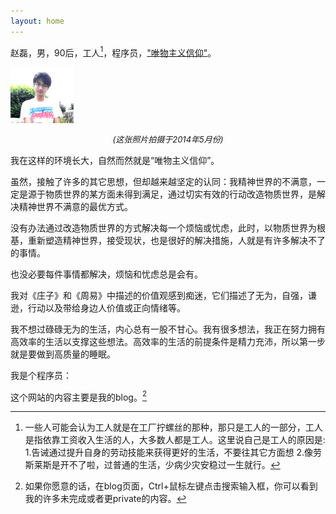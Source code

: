 ```yaml
---
layout: home
---
```


赵磊，男，90后，工人[^1]，程序员，["唯物主义信仰"](http://opinion.people.com.cn/n/2015/1019/c159301-27711780.html)。


<img src="./asserts/me2.png" width="20%" style="filter:contrast(160%);margin: auto;" />

<p style="text-align:center; font-style: italic;font-size: small;"> (这张照片拍摄于2014年5月份)</p>

我在这样的环境长大，自然而然就是“唯物主义信仰”。

虽然，接触了许多的其它思想，但却越来越坚定的认同：我精神世界的不满意，一定是源于物质世界的某方面未得到满足，通过切实有效的行动改造物质世界，是解决精神世界不满意的最优方式。

没有办法通过改造物质世界的方式解决每一个烦恼或忧虑，此时，以物质世界为根基，重新塑造精神世界，接受现状，也是很好的解决措施，人就是有许多解决不了的事情。

也没必要每件事情都解决，烦恼和忧虑总是会有。

我对《庄子》和《周易》中描述的价值观感到痴迷，它们描述了无为，自强，谦逊，行动以及带给身边人价值或正向情绪等。


我不想过碌碌无为的生活，内心总有一股不甘心。我有很多想法，我正在努力拥有高效率的生活以支撑这些想法。高效率的生活的前提条件是精力充沛，所以第一步就是要做到高质量的睡眠。

我是个程序员：

<ProfileMe />

这个网站的内容主要是我的blog。[^2]


[^1]: 一些人可能会认为工人就是在工厂拧螺丝的那种，那只是工人的一部分，工人是指依靠工资收入生活的人，大多数人都是工人。这里说自己是工人的原因是: 1.告诫通过提升自身的劳动技能来获得更好的生活，不要往其它方面想 2.像劳斯莱斯是开不了啦，过普通的生活，少病少灾安稳过一生就行。

[^2]: 如果你愿意的话，在blog页面，Ctrl+鼠标左键点击搜索输入框，你可以看到我的许多未完成或者更private的内容。

<div id="footer" style="
    bottom: -25px;
    left: 0;
    width: 100%;
    text-align: center;
    font-size: 13px;
    line-height: 22px;
    position: absolute;
    /* background-color: rgba(150, 150, 150, 0.4); */
    /* border-top: 1px dashed rgba(150, 150, 150, 0.4); */
    /* line-height: 30px; */
    cursor: pointer;
    z-index: 100;
  ">
  <span style="position: relative">
    <a href="https://beian.miit.gov.cn/">豫ICP备2023028578号 </a>
  </span>
  |
  <span style="position: relative">
    <a href="https://beian.mps.gov.cn/#/query/webSearch?code=41061102000409">豫公网安备41061102000409号</a>
  </span>
</div>

<style>

#footer {
  background-color: var(--vp-c-bg);

  border-color: var(--vp-input-border-color);
}
</style>




<!-- 
这是成果展示，不是历程。它是要输出<<给别人看的>>，人们更关注结果，而不是过程。
只考虑当前的状态，而不考虑未来的情况，



所以此部分输出的是:

<<<我当前的成果！！！>>>
-->
